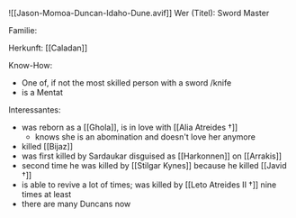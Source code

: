 ![[Jason-Momoa-Duncan-Idaho-Dune.avif]]
Wer (Titel): Sword Master

Familie:

Herkunft: [[Caladan]] 

Know-How: 
- One of, if not the most skilled person with a sword /knife
- is a Mentat

Interessantes: 
- was reborn as a [[Ghola]], is in love with [[Alia Atreides †]] 
	- knows she is an abomination and doesn't love her anymore
- killed [[Bijaz]] 
- was first killed by Sardaukar disguised as [[Harkonnen]] on [[Arrakis]] 
- second time he was killed by [[Stilgar Kynes]] because he killed [[Javid †]]
- is able to revive a lot of times; was killed by [[Leto Atreides II †]] nine times at least
- there are many Duncans now 